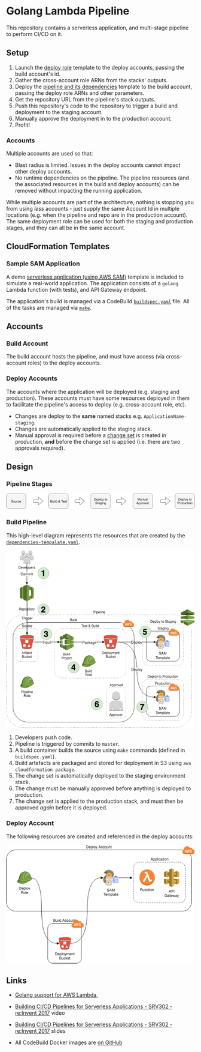 # Golang Lambda Pipeline

This repository contains a serverless application, and multi-stage pipeline to
perform CI/CD on it.

## Setup

1. Launch the [deploy
   role](dependencies/cross-account-deploy-role-template.yaml) template to the
deploy accounts, passing the build account's id.
1. Gather the cross-account role ARNs from the stacks' outputs.
1. Deploy the [pipeline and its
   dependencies](dependencies/dependencies-template.yaml) template to the build
account, passing the deploy role ARNs and other parameters.
1. Get the repository URL from the pipeline's stack outputs.
1. Push this repository's code to the repository to trigger a build and
   deployment to the staging account.
1. Manually approve the deployment in to the production account.
1. Profit!

### Accounts

Multiple accounts are used so that:

* Blast radius is limited. Issues in the deploy accounts cannot impact other
  deploy accounts.
* No runtime dependencies on the pipeline. The pipeline resources (and the
  associated resources in the build and deploy accounts) can be removed without
impacting the running application.

While multiple accounts are part of the architecture, nothing is stopping you
from using _less_ accounts - just supply the same Account Id in multiple
locations (e.g. when the pipeline and repo are in the production account). The
same deployment role can be used for both the staging and production stages,
and they can all be in the same account.

## CloudFormation Templates

### Sample SAM Application

A demo [serverless application (using AWS SAM)](template.yaml) template is
included to simulate a real-world application.  The application consists of a
`golang` Lambda function (with tests), and API Gateway endpoint.

The application's build is managed via a CodeBuild
[`buildspec.yaml`](buildspec.yaml) file. All of the tasks are managed via
[`make`](makefile).

## Accounts

### Build Account

The build account hosts the pipeline, and must have access (via cross-account
roles) to the deploy accounts.

### Deploy Accounts

The accounts where the application will be deployed (e.g. staging and
production).  These accounts must have some resources deployed in them to
facilitate the pipeline's access to deploy (e.g. cross-account role, etc).

* Changes are deploy to the **same** named stacks e.g. `ApplicationName-staging`.
* Changes are automatically applied to the staging stack.
* Manual approval is required before a [change
  set](https://docs.aws.amazon.com/AWSCloudFormation/latest/UserGuide/using-cfn-updating-stacks-changesets.html)
is created in production, **and** before the change set is applied (i.e. there
are two approvals required).

## Design

### Pipeline Stages

![Pipeline Stages](diagrams/pipeline-stages.png)

### Build Pipeline

This high-level diagram represents the resources that are created by the
[`dependencies-tempalate.yaml`](dependencies/dependencies-template.yaml).

![Build Resources](diagrams/build-resources.png)

1. Developers push code.
1. Pipeline is triggered by commits to `master`.
1. A build container builds the source using `make` commands (defined in
   `buildspec.yaml`).
1. Build artefacts are packaged and stored for deployment in S3 using `aws
   cloudformation package`.
1. The change set is automatically deployed to the staging environment stack.
1. The change must be manually approved before anything is deployed to
   production.
1. The change set is applied to the production stack, and must then be approved
   *again* before it is deployed.

### Deploy Account

The following resources are created and referenced in the deploy accounts:

![Deploy Account](diagrams/deploy-account.png)

## Links

* [Golang support for AWS Lambda](https://aws.amazon.com/blogs/compute/announcing-go-support-for-aws-lambda/),

* [Building CI/CD Pipelines for Serverless Applications - SRV302 - re:Invent 2017](https://www.youtube.com/watch?v=dCDZ7HR7dms) video

* [Building CI/CD Pipelines for Serverless Applications - SRV302 - re:Invent 2017](https://www.slideshare.net/AmazonWebServices/building-cicd-pipelines-for-serverless-applications-srv302-reinvent-2017) slides

* All CodeBuild Docker images are [on GitHub](https://github.com/aws/aws-codebuild-docker-images)
